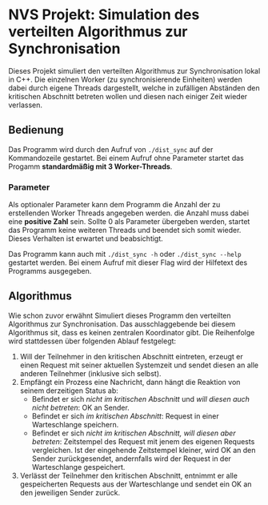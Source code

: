 # NVS Projekt: Simulation des verteilten Algorithmus zur Synchronisation
Dieses Projekt simuliert den verteilten Algorithmus zur Synchronisation lokal in C++. Die einzelnen Worker (zu synchronisierende Einheiten) werden dabei durch eigene Threads dargestellt, welche in zufälligen Abständen den kritischen Abschnitt betreten wollen und diesen nach einiger Zeit wieder verlassen.

## Bedienung
Das Programm wird durch den Aufruf von `./dist_sync` auf der Kommandozeile gestartet. Bei einem Aufruf ohne Parameter startet das Progamm **standardmäßig mit 3 Worker-Threads**.

### Parameter
Als optionaler Parameter kann dem Programm die Anzahl der zu erstellenden Worker Threads angegeben werden. die Anzahl muss dabei eine **positive Zahl** sein. Sollte 0 als Parameter übergeben werden, startet das Programm keine weiteren Threads und beendet sich somit wieder. Dieses Verhalten ist erwartet und beabsichtigt.

Das Programm kann auch mit `./dist_sync -h` oder `./dist_sync --help` gestartet werden. Bei einem Aufruf mit dieser Flag wird der Hilfetext des Programms ausgegeben.

## Algorithmus
Wie schon zuvor erwähnt Simuliert dieses Programm den verteilten Algorithmus zur Synchronisation. Das ausschlaggebende bei diesem Algorithmus sit, dass es keinen zentralen Koordinator gibt. Die Reihenfolge wird stattdessen über folgenden Ablauf festgelegt:
1. Will der Teilnehmer in den kritischen Abschnitt eintreten, erzeugt er einen Request mit seiner aktuellen Systemzeit und sendet diesen an alle anderen Teilnehmer (inklusive sich selbst).
2. Empfängt ein Prozess eine Nachricht, dann hängt die Reaktion von seinem derzeitigen Status ab:
    * Befindet er sich _nicht im kritischen Abschnitt_ und _will diesen auch nicht betreten_: OK an Sender.
    * Befindet er sich _im kritischen Abschnitt_: Request in einer Warteschlange speichern.
    * Befindet er sich _nicht im kritischen Abschnitt, will diesen aber betreten_: Zeitstempel des Request mit jenem des eigenen Requests vergleichen. Ist der eingehende Zeitstempel kleiner, wird OK an den Sender zurückgesendet, andernfalls wird der Request in der Warteschlange gespeichert.
3. Verlässt der Teilnehmer den kritischen Abschnitt, entnimmt er alle gespeicherten Requests aus der Warteschlange und sendet ein OK an den jeweiligen Sender zurück.
